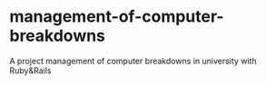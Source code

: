 # management-of-computer-breakdowns
A project management of computer breakdowns in university with Ruby&amp;Rails
